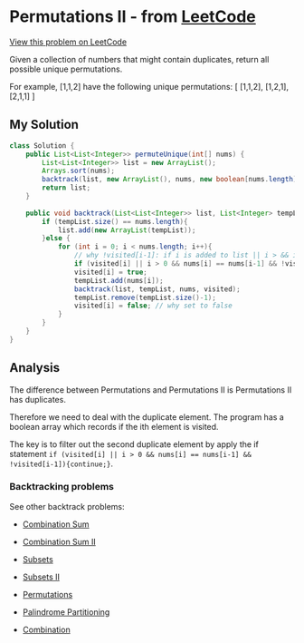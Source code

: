 # Permutations II - from [LeetCode](https://leetcode.com)
[View this problem on LeetCode](https://leetcode.com/problems/permutations-ii/description/)

Given a collection of numbers that might contain duplicates, return all possible unique permutations.

For example,
[1,1,2] have the following unique permutations:
[
  [1,1,2],
  [1,2,1],
  [2,1,1]
]

## My Solution
```java
class Solution {
    public List<List<Integer>> permuteUnique(int[] nums) {
        List<List<Integer>> list = new ArrayList();
        Arrays.sort(nums);
        backtrack(list, new ArrayList(), nums, new boolean[nums.length]);
        return list;
    }
    
    public void backtrack(List<List<Integer>> list, List<Integer> tempList, int[] nums, boolean[] visited){
        if (tempList.size() == nums.length){
            list.add(new ArrayList(tempList));
        }else {
            for (int i = 0; i < nums.length; i++){
                // why !visited[i-1]: if i is added to list || i > && i = i-1 && i-1 is added to the list
                if (visited[i] || i > 0 && nums[i] == nums[i-1] && !visited[i-1]){continue;}
                visited[i] = true;
                tempList.add(nums[i]);
                backtrack(list, tempList, nums, visited);
                tempList.remove(tempList.size()-1);
                visited[i] = false; // why set to false
            }
        }
    }
}
```

## Analysis
The difference between Permutations and Permutations II is Permutations II has duplicates.

Therefore we need to deal with the duplicate element. The program has a boolean array which records if the ith element is visited. 

The key is to filter out the second duplicate element by apply the if statement `if (visited[i] || i > 0 && nums[i] == nums[i-1] && !visited[i-1]){continue;}`. 

### Backtracking problems
See other backtrack problems:

* [Combination Sum](combination-sum.md)

* [Combination Sum II](combination-sum2.md)

* [Subsets](subsets.md)

* [Subsets II](subsets2.md)

* [Permutations](permutations.md)

* [Palindrome Partitioning](palindrome-partitioning.md)

* [Combination](combination.md)
